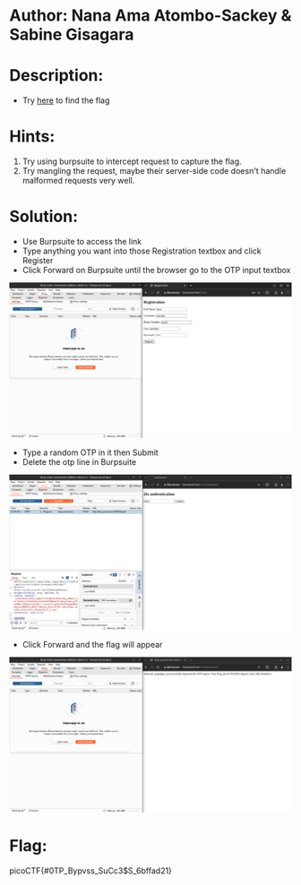 # Author: Nana Ama Atombo-Sackey & Sabine Gisagara

# Description:
- Try [here](http://titan.picoctf.net:57656/) to find the flag

# Hints:
1. Try using burpsuite to intercept request to capture the flag.
2. Try mangling the request, maybe their server-side code doesn't handle malformed requests very well.

# Solution:
- Use Burpsuite to access the link
- Type anything you want into those Registration textbox and click Register
- Click Forward on Burpsuite until the browser go to the OTP input textbox

![img](Images/image-5.png)

- Type a random OTP in it then Submit
- Delete the otp line in Burpsuite

![img](Images/image-6.png)


- Click Forward and the flag will appear

![img](Images/image-7.png)

# Flag:
picoCTF{#0TP_Bypvss_SuCc3$S_6bffad21}